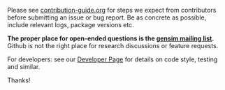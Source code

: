 Please see [contribution-guide.org](http://www.contribution-guide.org/) for steps we expect from contributors before submitting an issue or bug report. Be as concrete as possible, include relevant logs, package versions etc.

**The proper place for open-ended questions is the [gensim mailing list](https://groups.google.com/forum/#!forum/gensim).** Github is not the right place for research discussions or feature requests.

For developers: see our [Developer Page](https://github.com/piskvorky/gensim/wiki/Developer-page#code-style) for details on code style, testing and similar.

Thanks!
